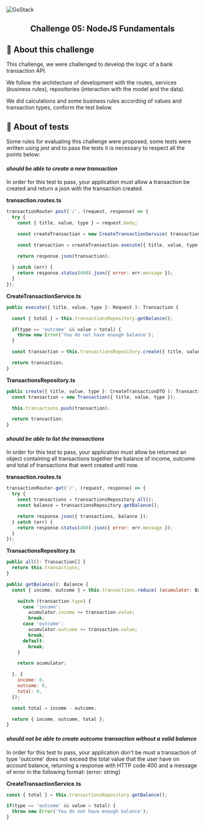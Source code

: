 <img alt="GoStack" src="https://camo.githubusercontent.com/a869a2aaab296ef925343d7e76518cd213eb0a30/68747470733a2f2f73746f726167652e676f6f676c65617069732e636f6d2f676f6c64656e2d77696e642f626f6f7463616d702d676f737461636b2f6865616465722d6465736166696f732d6e65772e706e67" />

<h2 align="center">
  Challenge 05: NodeJS Fundamentals
</h2>


## :page_facing_up: About this challenge

This challenge, we were challenged to develop the logic of a bank transaction API.

We follow the architecture of development with the routes, services (business rules), repositories (interaction with the model and the data).

We did calculations and some business rules according of values and transaction types, conform the test below.

## :rocket: About of tests
Some rules for evaluating this challenge were proposed, some tests were written using jest and to pass the tests it is necessary to respect all the points below:

#### *should be able to create a new transaction*

In order for this test to pass, your application must allow a transaction be created and return a json with the transaction created.

<b>transaction.routes.ts</b>

```js
transactionRouter.post('/', (request, response) => {
  try {
    const { title, value, type } = request.body;

    const createTransaction = new CreateTransactionService( transactionsRepository ); 

    const transaction = createTransaction.execute({ title, value, type });

    return response.json(transaction);
    
  } catch (err) {
    return response.status(400).json({ error: err.message });
  }
});
```
<b>CreateTransactionService.ts</b>

```js
public execute({ title, value, type }: Request ): Transaction {

  const { total } = this.transactionsRepository.getBalance();

  if(type == 'outcome' && value > total) {
    throw new Error('You do not have enough balance');
  }

  const transaction = this.transactionsRepository.create({ title, value, type });

  return transaction;
}
```

<b>TransactionsRepository.ts</b>

```js
public create({ title, value, type }: CreateTransactionDTO ): Transaction {
  const transaction = new Transaction({ title, value, type });

  this.transactions.push(transaction);

  return transaction;
}
```

#### *should be able to list the transactions*

In order for this test to pass, your application must allow be returned an object containing all transactions together the balance of income, outcome and total of transactions that went created until now.

<b>transaction.routes.ts</b>

```js
transactionRouter.get('/', (request, response) => {
  try {
    const transactions = transactionsRepository.all();
    const balance = transactionsRepository.getBalance();

    return response.json({ transactions, balance });
  } catch (err) {
    return response.status(400).json({ error: err.message });
  }
});
```

<b>TransactionsRepository.ts</b>

```js
public all(): Transaction[] {
  return this.transactions;
}

public getBalance(): Balance {
  const { income, outcome } = this.transactions.reduce( (acumulator: Balance, transaction: Transaction) => {

    switch (transaction.type) {
      case 'income':
        acumulator.income += transaction.value;
        break;
      case 'outcome':
        acumulator.outcome += transaction.value;
        break;
      default:
        break;
    }

    return acumulator;

  }, {
    income: 0,
    outcome: 0,
    total: 0,
  });

  const total = income - outcome;

  return { income, outcome, total };
}
```

#### *should not be able to create outcome transaction without a valid balance*

In order for this test to pass, your application don't be must a transaction of type 'outcome' does not exceed the total value that the user have on account balance, returning a response with HTTP code 400 and a message of error in the following format: {error: string}

<b>CreateTransactionService.ts</b>

```js
const { total } = this.transactionsRepository.getBalance();

if(type == 'outcome' && value > total) {
  throw new Error('You do not have enough balance');
}
```

